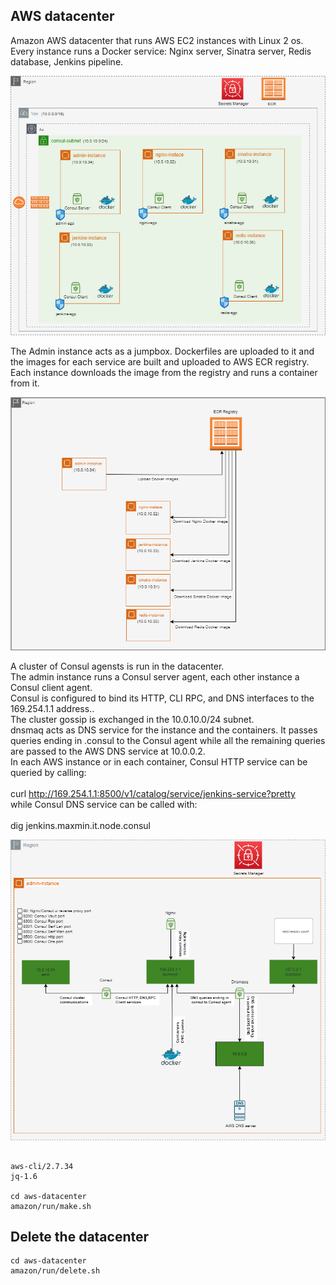 
## AWS datacenter

Amazon AWS datacenter that runs AWS EC2 instances with Linux 2 os. Every instance runs a Docker service:
Nginx server, Sinatra server, Redis database, Jenkins pipeline.

![alt text](https://github.com/maxmin13/consul-prj/blob/master/img/vpc.png)

The Admin instance acts as a jumpbox. Dockerfiles are uploaded to it and the images for each service are built
and uploaded to AWS ECR registry. Each instance downloads the image from the registry and runs a container from it.

![alt text](https://github.com/maxmin13/consul-prj/blob/master/img/ecr.png)

A cluster of Consul agensts is run in the datacenter.<br/> 
The admin instance runs a Consul server agent, each other instance a Consul client agent.<br/> 
Consul is configured to bind its HTTP, CLI RPC, and DNS interfaces to the 169.254.1.1 address..<br/> 
The cluster gossip is exchanged in the 10.0.10.0/24 subnet.<br/>
dnsmaq acts as DNS service for the instance and the containers. It passes queries ending in .consul to the Consul agent while
all the remaining queries are passed to the AWS DNS service at 10.0.0.2.<br/>
In each AWS instance or in each container, Consul HTTP service can be queried by calling:<br/>
<br/>
curl http://169.254.1.1:8500/v1/catalog/service/jenkins-service?pretty
<br/>
while Consul DNS service can be called with:<br/>
<br/>
dig jenkins.maxmin.it.node.consul
<br/>


![alt text](https://github.com/maxmin13/consul-prj/blob/master/img/consul-admin.png)

```

aws-cli/2.7.34
jq-1.6

cd aws-datacenter
amazon/run/make.sh

```

## Delete the datacenter

```
cd aws-datacenter
amazon/run/delete.sh

```

